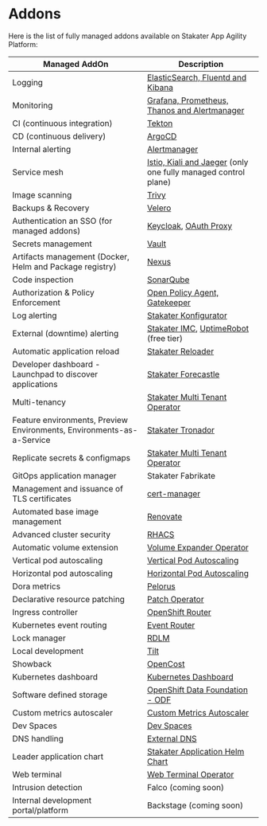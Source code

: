 # Addons

Here is the list of fully managed addons available on Stakater App Agility Platform:

Managed AddOn | Description
--- | ---
Logging | [ElasticSearch, Fluentd and Kibana](./logging-stack/overview.md)
Monitoring | [Grafana, Prometheus, Thanos and Alertmanager](./monitoring-stack/overview.md)
CI (continuous integration) | [Tekton](./tekton/overview.md)
CD (continuous delivery) | [ArgoCD](./argocd/overview.md)
Internal alerting | [Alertmanager](./monitoring-stack/overview.md)
Service mesh | [Istio, Kiali and Jaeger](./service-mesh/overview.md) (only one fully managed control plane)
Image scanning | [Trivy](https://github.com/aquasecurity/trivy)
Backups & Recovery | [Velero](./velero/overview.md)
Authentication an SSO (for managed addons) | [Keycloak](https://access.redhat.com/documentation/en-us/red_hat_single_sign-on/7.6), [OAuth Proxy](https://github.com/oauth2-proxy/oauth2-proxy)
Secrets management | [Vault](./vault/overview.md)
Artifacts management (Docker, Helm and Package registry) | [Nexus](./nexus/overview.md)
Code inspection | [SonarQube](./sonarqube/overview.md)
Authorization & Policy Enforcement | [Open Policy Agent, Gatekeeper](./gatekeeper/overview.md)
Log alerting | [Stakater Konfigurator](./konfigurator/overview.md)
External (downtime) alerting | [Stakater IMC](https://github.com/stakater/IngressMonitorController), [UptimeRobot](https://uptimerobot.com/) (free tier)
Automatic application reload | [Stakater Reloader](./reloader/overview.md)
Developer dashboard - Launchpad to discover applications | [Stakater Forecastle](./forecastle/overview.md)
Multi-tenancy | [Stakater Multi Tenant Operator](./mto/overview.md)
Feature environments, Preview Environments, Environments-as-a-Service | [Stakater Tronador](https://docs.stakater.com/tronador/#)
Replicate secrets & configmaps | [Stakater Multi Tenant Operator](./mto/overview.md)
GitOps application manager | Stakater Fabrikate
Management and issuance of TLS certificates | [cert-manager](./cert-manager/overview.md)
Automated base image management | [Renovate](./renovate/overview.md)
Advanced cluster security | [RHACS](./rhacs/overview.md)
Automatic volume extension | [Volume Expander Operator](./volume-expander-operator/overview.md)
Vertical pod autoscaling | [Vertical Pod Autoscaling](./vertical-pod-autoscaler/overview.md)
Horizontal pod autoscaling | [Horizontal Pod Autoscaling](./horizontal-pod-autoscaler/overview.md)
Dora metrics | [Pelorus](./pelorus/overview.md)
Declarative resource patching | [Patch Operator](./patch-operator/overview.md)
Ingress controller | [OpenShift Router](./ingress-controller/overview.md)
Kubernetes event routing | [Event Router](./event-router/overview.md)
Lock manager | [RDLM](./rdlm/overview.md)
Local development | [Tilt](./tilt/overview.md)
Showback | [OpenCost](./opencost/overview.md)
Kubernetes dashboard | [Kubernetes Dashboard](./kubernetes-dashboard/overview.md)
Software defined storage | [OpenShift Data Foundation - ODF](./odf/overview.md)
Custom metrics autoscaler | [Custom Metrics Autoscaler](./custom-metrics-autoscaler/overview.md)
Dev Spaces | [Dev Spaces](./devspaces/overview.md)
DNS handling | [External DNS](./exterrnal-dns/overview.md)
Leader application chart | [Stakater Application Helm Chart](./helm-leader-chart/overview.md)
Web terminal | [Web Terminal Operator](./web-terminal-operator/overview.md)
Intrusion detection | Falco (coming soon)
Internal development portal/platform | Backstage (coming soon)